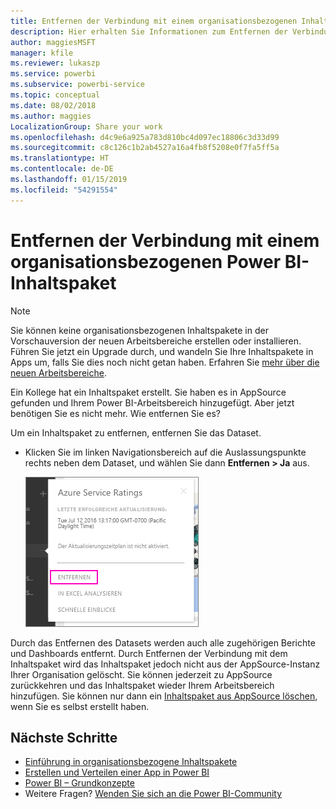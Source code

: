 ```yaml
---
title: Entfernen der Verbindung mit einem organisationsbezogenen Inhaltspaket – Power BI
description: Hier erhalten Sie Informationen zum Entfernen der Verbindung mit einem organisationsbezogenen Inhaltspaket durch Löschen des Datasets in Power BI.
author: maggiesMSFT
manager: kfile
ms.reviewer: lukaszp
ms.service: powerbi
ms.subservice: powerbi-service
ms.topic: conceptual
ms.date: 08/02/2018
ms.author: maggies
LocalizationGroup: Share your work
ms.openlocfilehash: d4c9e6a925a783d810bc4d097ec18806c3d33d99
ms.sourcegitcommit: c8c126c1b2ab4527a16a4fb8f5208e0f7fa5ff5a
ms.translationtype: HT
ms.contentlocale: de-DE
ms.lasthandoff: 01/15/2019
ms.locfileid: "54291554"
---
```

# <a name="remove-your-connection-to-a-power-bi-organizational-content-pack"></a>Entfernen der Verbindung mit einem organisationsbezogenen Power BI-Inhaltspaket

> [!NOTE]
> Sie können keine organisationsbezogenen Inhaltspakete in der Vorschauversion der neuen Arbeitsbereiche erstellen oder installieren. Führen Sie jetzt ein Upgrade durch, und wandeln Sie Ihre Inhaltspakete in Apps um, falls Sie dies noch nicht getan haben. Erfahren Sie [mehr über die neuen Arbeitsbereiche](service-create-the-new-workspaces.md).
> 

Ein Kollege hat ein Inhaltspaket erstellt. Sie haben es in AppSource gefunden und Ihrem Power BI-Arbeitsbereich hinzugefügt. Aber jetzt benötigen Sie es nicht mehr.  Wie entfernen Sie es?

Um ein Inhaltspaket zu entfernen, entfernen Sie das Dataset.  

* Klicken Sie im linken Navigationsbereich auf die Auslassungspunkte rechts neben dem Dataset, und wählen Sie dann **Entfernen \> Ja** aus.  
  
  ![Entfernen des Inhaltspakets](media/service-organizational-content-pack-disconnect/power-bi-remove-organizational-content-pack-dataset.png)

Durch das Entfernen des Datasets werden auch alle zugehörigen Berichte und Dashboards entfernt. Durch Entfernen der Verbindung mit dem Inhaltspaket wird das Inhaltspaket jedoch nicht aus der AppSource-Instanz Ihrer Organisation gelöscht.  Sie können jederzeit zu AppSource zurückkehren und das Inhaltspaket wieder Ihrem Arbeitsbereich hinzufügen. Sie können nur dann ein [Inhaltspaket aus AppSource löschen](service-organizational-content-pack-manage-update-delete.md), wenn Sie es selbst erstellt haben.

## <a name="next-steps"></a>Nächste Schritte
* [Einführung in organisationsbezogene Inhaltspakete](service-organizational-content-pack-introduction.md) 
* [Erstellen und Verteilen einer App in Power BI](service-create-distribute-apps.md) 
* [Power BI – Grundkonzepte](consumer/end-user-basic-concepts.md)  
* Weitere Fragen? [Wenden Sie sich an die Power BI-Community](http://community.powerbi.com/)

